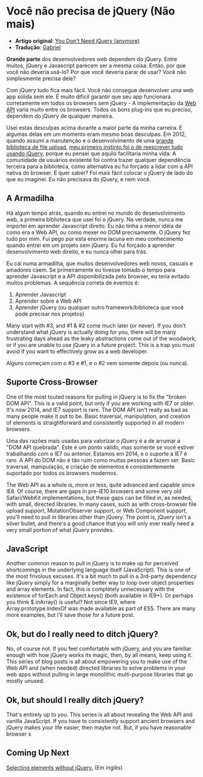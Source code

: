 # Você não precisa de jQuery (Não mais)

* **Artigo original**: [You Don't Need jQuery (anymore)](http://blog.garstasio.com/you-dont-need-jquery/why-not/)
* **Tradução**: [Gabriel](https://github.com/BielRibeiro)

**Grande parte** dos desenvolvedores web dependem do jQuery. Entre muitos, jQuery e Javascript parecem ser a mesma coisa. Então, por que você não deveria usá-lo? Por que você deveria parar de usar? Você não simplesmente precisa dele?

Com jQuery tudo fica mais fácil. Você não consegue desenvolver uma web app sólida sem ele. É muito difícil garantir que seu app funcionará corretamente em todos os browsers sem jQuery - A implementação da [Web API](http://en.wikipedia.org/wiki/Web_API) varia muito entre os browsers.
Todos os bons plug-ins que eu preciso, dependem do jQuery de qualquer maneira.

Usei estas desculpas acima durante a maior parte da minha carreira. E algumas delas em um momento eram mesmo boas desculpas. Em 2012, quando assumi a manutenção e o desenvolvimento de uma [grande biblioteca de file upload](https://github.com/FineUploader), [meu primeiro instinto foi o de reescrever tudo usando jQuery](https://github.com/FineUploader/fine-uploader/issues/326), porque eu pensei que aquilo facilitaria minha vida. A comunidade de usuários existente foi contra trazer qualquer dependência terceira para a biblioteca, como alternativa eu fui forçado a lidar com a API nativa do browser. E quer saber? Foi mais fácil colocar o jQuery de lado do que eu imaginei. Eu não precisava do jQuery, e nem você.

## A Armadilha

Há algum tempo atrás, quando eu entrei no mundo do desenvolvimento web, a primeira biblioteca que usei foi o jQuery. Na verdade, nunca me importei em aprender Javascript direito. Eu não tinha a menor idéia de como era a Web API, ou como mexer no DOM precisamente. O jQuery fez tudo por mim. Fui pego por esta enorme lacuna em meu conhecimento quando entrei em um projeto sem jQuery. Eu fui forçado a aprender desenvolvimento web direito, e eu nunca olhei para trás.

Eu cai numa armadilha, que muitos desenvolvedores web novos, casuais e amadores caem. Se primeiramente eu tivesse tomado o tempo para aprender Javascript e a API disponibilizada pelo browser, eu teria evitado muitos problemas. A sequência correta de eventos é:

1. Aprender Javascript
2. Aprender sobre a Web API
3. Aprender jQuery (ou qualquer outro framework/biblioteca que você pode precisar nos projetos)

Many start with #3, and #1 & #2 come much later (or never). If you don't understand what jQuery is actually doing for you, there will be many frustrating days ahead as the leaky abstractions come out of the woodwork, or if you are unable to use jQuery in a future project. This is a trap you must avoid if you want to effectively grow as a web developer.

Alguns começam com o #3 e #1, e o #2 vem somente depois (ou nunca).

## Suporte Cross-Browser

One of the most touted reasons for pulling in jQuery is to fix the "broken DOM API". This is a valid point, but only if you are working with IE7 or older. It's now 2014, and IE7 support is rare. The DOM API isn't really as bad as many people make it out to be. Basic traversal, manipulation, and creation of elements is straightforward and consistently supported in all modern browsers.

Uma das razões mais usadas para valorizar o jQuery é a de arrumar a "DOM API quebrada". Este é um ponto válido, mas somente se você estiver trabalhando com o IE7 ou anterior.
Estamos em 2014, e o suporte a IE7 é raro. A API do DOM não é tão ruim como muitas pessoas a fazem ser. Basic traversal, manipulação, e criação de elementos é consistentemente suportado por todos os browsers modernos.

The Web API as a whole is, more or less, quite advanced and capable since IE8. Of course, there are gaps in pre-IE10 browsers and some very old Safari/WebKit implementations, but these gaps can be filled in, as needed, with small, directed libraries. In many cases, such as with cross-browser file upload support, MutationObserver support, or Web Component support, you'll need to pull in libraries other than jQuery. The point is, jQuery isn't a silver bullet, and there's a good chance that you will only ever really need a very small portion of what jQuery provides.

## JavaScript

Another common reason to pull in jQuery is to make up for perceived shortcomings in the underlying language itself (JavaScript). This is one of the most frivolous excuses. It's a bit much to pull in a 3rd-party dependency like jQuery simply for a marginally better way to loop over object properties and array elements. In fact, this is completely unnecessary with the existence of forEach and Object.keys() (both available in IE9+). Or perhaps you think $.inArray() is useful? Not since IE9, where Array.prototype.indexOf was made available as part of ES5. There are many more examples, but I'll save those for a future post.

## Ok, but do I really need to ditch jQuery?

No, of course not. If you feel comfortable with jQuery, and you are familiar enough with how jQuery works its magic, then, by all means, keep using it. This series of blog posts is all about empowering you to make use of the Web API and (when needed) directed libraries to solve problems in your web apps without pulling in large monolithic multi-purpose libraries that go mostly unused.

## Ok, but should I really ditch jQuery?

That's entirely up to you. This series is all about revealing the Web API and vanilla JavaScript. If you have to consistently support ancient browsers and jQuery makes your life easier, then maybe not. But, if you have reasonable browser s

## Coming Up Next

[Selecting elements without jQuery.](http://blog.garstasio.com/you-dont-need-jquery/selectors/) (Em inglês)